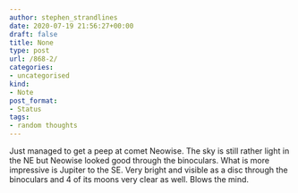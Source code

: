 ```yaml
---
author: stephen_strandlines
date: 2020-07-19 21:56:27+00:00
draft: false
title: None
type: post
url: /868-2/
categories:
- uncategorised
kind:
- Note
post_format:
- Status
tags:
- random thoughts
---
```


Just managed to get a peep at comet Neowise. The sky is still rather light in the NE but Neowise looked good through the binoculars. What is more impressive is Jupiter to the SE. Very bright and visible as a disc through the binoculars and 4 of its moons very clear as well. Blows the mind.
